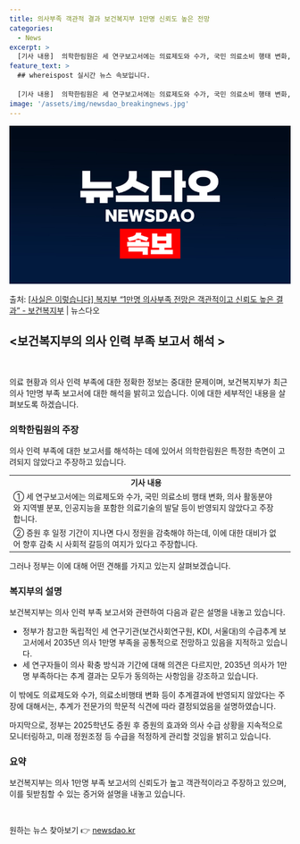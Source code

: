 ```yaml
---
title: 의사부족 객관적 결과 보건복지부 1만명 신뢰도 높은 전망
categories:
  - News
excerpt: >
  [기사 내용]  의학한림원은 세 연구보고서에는 의료제도와 수가, 국민 의료소비 행태 변화, 의사 활동분야와 …
feature_text: >
  ## whereispost 실시간 뉴스 속보입니다.

  [기사 내용]  의학한림원은 세 연구보고서에는 의료제도와 수가, 국민 의료소비 행태 변화, 의사 활동분야와 …
image: '/assets/img/newsdao_breakingnews.jpg'
---
```


![뉴스다오 속보](/assets/img/newsdao_breakingnews.jpg)

<p>출처: <a href="https://newsdao.kr/3430" rel="dofollow">[사실은 이렇습니다] 복지부 “1만명 의사부족 전망은 객관적이고 신뢰도 높은 결과” - 보건복지부</a> | 뉴스다오</p>

<h2 data-ke-size="size26"><보건복지부의 의사 인력 부족 보고서 해석 ></h2>
<p data-ke-size="size16">&nbsp;</p>
의료 현황과 의사 인력 부족에 대한 정확한 정보는 중대한 문제이며, 보건복지부가 최근 의사 1만명 부족 보고서에 대한 해석을 밝히고 있습니다. 이에 대한 세부적인 내용을 살펴보도록 하겠습니다.

<h3 data-ke-size="size24">의학한림원의 주장</h3>
<p data-ke-size="size16">의사 인력 부족에 대한 보고서를 해석하는 데에 있어서 의학한림원은 특정한 측면이 고려되지 않았다고 주장하고 있습니다.</p>
<table>
	<tr>
		<td style="text-align: center; height: 17px;"><b>기사 내용</b></td>
	</tr>
	<tr>
		<td>① 세 연구보고서에는 의료제도와 수가, 국민 의료소비 행태 변화, 의사 활동분야와 지역별 분포, 인공지능을 포함한 의료기술의 발달 등이 반영되지 않았다고 주장합니다.</td>
		<td></td>
	</tr>
	<tr>
		<td>② 증원 후 일정 기간이 지나면 다시 정원을 감축해야 하는데, 이에 대한 대비가 없어 향후 감축 시 사회적 갈등의 여지가 있다고 주장합니다.</td>
		<td></td>
	</tr>
</table>
<p data-ke-size="size16">그러나 정부는 이에 대해 어떤 견해를 가지고 있는지 살펴보겠습니다.</p>

<h3 data-ke-size="size24">복지부의 설명</h3>
<p data-ke-size="size16">보건복지부는 의사 인력 부족 보고서와 관련하여 다음과 같은 설명을 내놓고 있습니다.</p>
<ul>
	<li>정부가 참고한 독립적인 세 연구기관(보건사회연구원, KDI, 서울대)의 수급추계 보고서에서 2035년 의사 1만명 부족을 공통적으로 전망하고 있음을 지적하고 있습니다.</li>
	<li>세 연구자들이 의사 확충 방식과 기간에 대해 의견은 다르지만, 2035년 의사가 1만명 부족하다는 추계 결과는 모두가 동의하는 사항임을 강조하고 있습니다.</li>
</ul>
<p data-ke-size="size16">이 밖에도 의료제도와 수가, 의료소비행태 변화 등이 추계결과에 반영되지 않았다는 주장에 대해서는, 추계가 전문가의 학문적 식견에 따라 결정되었음을 설명하였습니다.</p>
<p data-ke-size="size16">마지막으로, 정부는 2025학년도 증원 후 증원의 효과와 의사 수급 상황을 지속적으로 모니터링하고, 미래 정원조정 등 수급을 적정하게 관리할 것임을 밝히고 있습니다.</p>

<h3 data-ke-size="size24">요약</h3>
<p data-ke-size="size16">보건복지부는 의사 1만명 부족 보고서의 신뢰도가 높고 객관적이라고 주장하고 있으며, 이를 뒷받침할 수 있는 증거와 설명을 내놓고 있습니다.</p>
<p data-ke-size="size16">&nbsp;</p> 

원하는 뉴스 찾아보기 👉 <a href="https://newsdao.kr" rel="dofollow">newsdao.kr</a>


